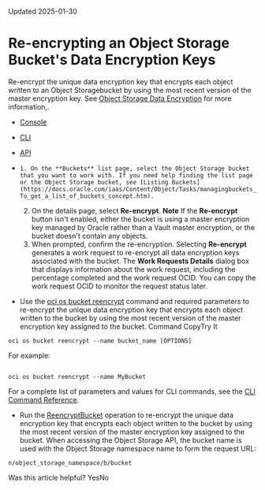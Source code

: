 Updated 2025-01-30
# Re-encrypting an Object Storage Bucket's Data Encryption Keys
Re-encrypt the unique data encryption key that encrypts each object written to an Object Storagebucket by using the most recent version of the master encryption key.
See [Object Storage Data Encryption](https://docs.oracle.com/en-us/iaas/Content/Object/Tasks/encryption.htm#data-encryption "Learn about how Object Storage service encrypts and decrypts all objects using 256-bit Advanced Encryption Standard \(AES-256\) to encrypt object data on the server.") for more information,.
  * [Console](https://docs.oracle.com/en-us/iaas/Content/Object/Tasks/managingbuckets_topic-To_reencrypt_a_buckets_data_encryption_keys.htm)
  * [CLI](https://docs.oracle.com/en-us/iaas/Content/Object/Tasks/managingbuckets_topic-To_reencrypt_a_buckets_data_encryption_keys.htm)
  * [API](https://docs.oracle.com/en-us/iaas/Content/Object/Tasks/managingbuckets_topic-To_reencrypt_a_buckets_data_encryption_keys.htm)


  *     1. On the **Buckets** list page, select the Object Storage bucket that you want to work with. If you need help finding the list page or the Object Storage bucket, see [Listing Buckets](https://docs.oracle.com/iaas/Content/Object/Tasks/managingbuckets_topic-To_get_a_list_of_buckets_concept.htm).
    2. On the details page, select **Re-encrypt**.
**Note**
If the **Re-encrypt** button isn't enabled, either the bucket is using a master encryption key managed by Oracle rather than a Vault master encryption, or the bucket doesn't contain any objects.
    3. When prompted, confirm the re-encryption. Selecting **Re-encrypt** generates a work request to re-encrypt all data encryption keys associated with the bucket.
The **Work Requests Details** dialog box that displays information about the work request, including the percentage completed and the work request OCID. You can copy the work request OCID to monitor the request status later.
  * Use the [oci os bucket reencrypt](https://docs.oracle.com/iaas/tools/oci-cli/latest/oci_cli_docs/cmdref/os/bucket/reencrypt.html) command and required parameters to re-encrypt the unique data encryption key that encrypts each object written to the bucket by using the most recent version of the master encryption key assigned to the bucket.
Command
CopyTry It
```
oci os bucket reencrypt --name bucket_name [OPTIONS]
```

For example:
```

oci os bucket reencrypt --name MyBucket
```

For a complete list of parameters and values for CLI commands, see the [CLI Command Reference](https://docs.oracle.com/iaas/tools/oci-cli/latest).
  * Run the [ReencryptBucket](https://docs.oracle.com/iaas/api/#/en/objectstorage/latest/Bucket/ReencryptBucket) operation to re-encrypt the unique data encryption key that encrypts each object written to the bucket by using the most recent version of the master encryption key assigned to the bucket.
When accessing the Object Storage API, the bucket name is used with the Object Storage namespace name to form the request URL:
```
n/object_storage_namespace/b/bucket
```



Was this article helpful?
YesNo

